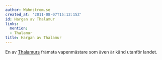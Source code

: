 ```yaml
---
author: Wahnstrom.se
created_at: '2011-08-07T15:12:15Z'
id: Hargan av Thalamur
links:
  mention:
  - Thalamur
title: Hargan av Thalamur
---
```


En av [Thalamurs] främsta vapenmästare som även är känd utanför landet.

  [Thalamurs]: Thalamur